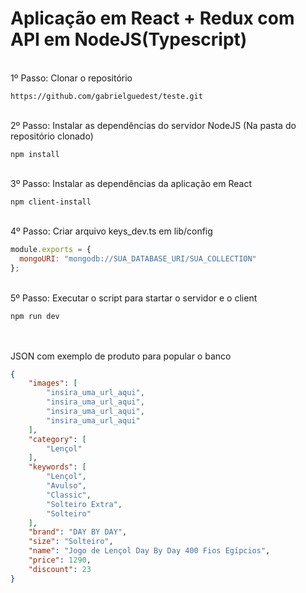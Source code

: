 <h1> Aplicação em React + Redux com API em NodeJS(Typescript) </h1>

<br>1º Passo: Clonar o repositório<br>
```
https://github.com/gabrielguedest/teste.git
```

<br>2º Passo: Instalar as dependências do servidor NodeJS (Na pasta do repositório clonado) <br>
```
npm install 
```

<br>3º Passo: Instalar as dependências da aplicação em React <br>
```
npm client-install
```

<br>4º Passo: Criar arquivo keys_dev.ts em lib/config<br>
```javascript
module.exports = {
  mongoURI: "mongodb://SUA_DATABASE_URI/SUA_COLLECTION"
};
```

<br>5º Passo: Executar o script para startar o servidor e o client<br>
```
npm run dev
```

<br><br>JSON com exemplo de produto para popular o banco </bold><br>
```json
{
    "images": [
        "insira_uma_url_aqui",
        "insira_uma_url_aqui",
        "insira_uma_url_aqui",
        "insira_uma_url_aqui"
    ],
    "category": [
        "Lençol"
    ],
    "keywords": [
        "Lençol",
        "Avulso",
        "Classic",
        "Solteiro Extra",
        "Solteiro"
    ],
    "brand": "DAY BY DAY",
    "size": "Solteiro",
    "name": "Jogo de Lençol Day By Day 400 Fios Egípcios",
    "price": 1290,
    "discount": 23
}
```
